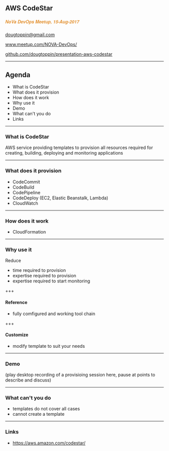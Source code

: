 ## AWS CodeStar
##### <span style="font-family:Helvetica Neue; font-weight:bold"><span style="color:#e49436">NoVa DevOps Meetup, 15-Aug-2017</span>
<span style="color:#e49436">dougtoppin@gmail.com</span>
<span style="color:#e49436">

<a target="_blank" href="https://www.meetup.com/NOVA-DevOps/">www.meetup.com/NOVA-DevOps/</a></span>

<span style="color:#e49436"><a target="_blank"  href="https://github.com/dougtoppin/presentation-aws-codestar">github.com/dougtoppin/presentation-aws-codestar</a></span>

---

## Agenda

* What is CodeStar
* What does it provision
* How does it work
* Why use it
* Demo
* What can't you do
* Links

---
### What is CodeStar

AWS service providing templates to provision all resources required for creating, building, deploying and monitoring applications

---
### What does it provision

* CodeCommit
* CodeBuild
* CodePipeline
* CodeDeploy (EC2, Elastic Beanstalk, Lambda)
* CloudWatch

---
### How does it work

* CloudFormation
---
### Why use it

Reduce
* time required to provision
* expertise required to provision
* expertise required to start monitoring

+++
#### Reference
* fully comfigured and working tool chain

+++
#### Customize
* modify template to suit your needs
---
### Demo

(play desktop recording of a provisioing session here, pause at points to describe and discuss)

---
### What can't you do

* templates do not cover all cases
* cannot create a template
---
### Links
* https://aws.amazon.com/codestar/
